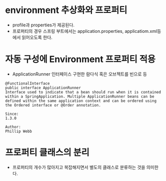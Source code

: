 # environment 추상화와 프로퍼티
- profile과 properties가 제공된다.
- 프로퍼티의 경우 스프링 부트에서는 application.properties, applicatiom.xml등에서 읽어오도록 한다.

# 자동 구성에 Environment 프로퍼티 적용
- ApplicationRunner 인터페이스 구현한 람다식 혹은 오브젝트를 빈으로 등
```
@FunctionalInterface
public interface ApplicationRunner
Interface used to indicate that a bean should run when it is contained within a SpringApplication. Multiple ApplicationRunner beans can be defined within the same application context and can be ordered using the Ordered interface or @Order annotation.

Since:
1.3.0

Author:
Phillip Webb
```

# 프로퍼티 클래스의 분리
- 프로퍼티의 개수가 많아지고 복잡해지면서 별도의 클래스로 분류하는 것을 의미한다.
